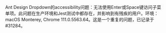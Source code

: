 Ant Design Dropdown的accessibility问题：无法使用Enter或Space键访问子菜单项。此问题在生产环境和Jest测试中都存在，并影响到有残疾的用户。环境：macOS Monterey, Chrome 111.0.5563.64。这是一个重复的问题，已记录于#31284。
